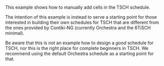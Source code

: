 This example shows how to manually add cells in the TSCH schedule.

The intention of this example is instead to serve a starting point for those
interested in building their own schedules for TSCH that are different from
the ones provided by Contiki-NG (currently Orchestra and the 6TiSCH minimal).

Be aware that this is not an example how to design a *good* schedule for TSCH,
nor this is the right place for complete beginners in TSCH.
We recommend using the default Orchestra schedule as a starting point for that.

